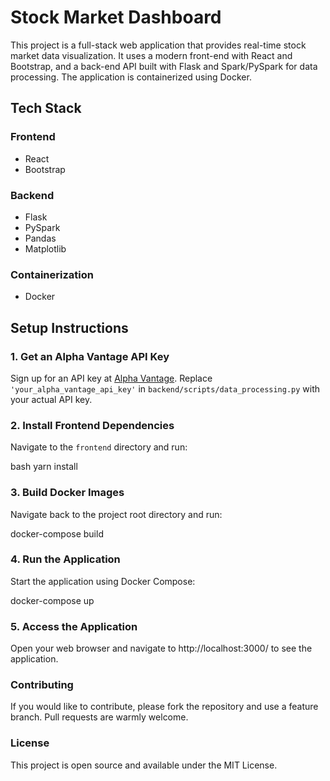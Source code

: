# Stock Market Dashboard

This project is a full-stack web application that provides real-time stock market data visualization. It uses a modern front-end with React and Bootstrap, and a back-end API built with Flask and Spark/PySpark for data processing. The application is containerized using Docker.

## Tech Stack

### Frontend
- React
- Bootstrap

### Backend
- Flask
- PySpark
- Pandas
- Matplotlib

### Containerization
- Docker
  
## Setup Instructions

### 1. Get an Alpha Vantage API Key

Sign up for an API key at [Alpha Vantage](https://www.alphavantage.co/). Replace `'your_alpha_vantage_api_key'` in `backend/scripts/data_processing.py` with your actual API key.

### 2. Install Frontend Dependencies

Navigate to the `frontend` directory and run:

bash
yarn install 

### 3. Build Docker Images

Navigate back to the project root directory and run:

docker-compose build

### 4. Run the Application

Start the application using Docker Compose:

docker-compose up

### 5. Access the Application

Open your web browser and navigate to http://localhost:3000/ to see the application.

### Contributing 
If you would like to contribute, please fork the repository and use a feature branch. Pull requests are warmly welcome.

### License
This project is open source and available under the MIT License.




